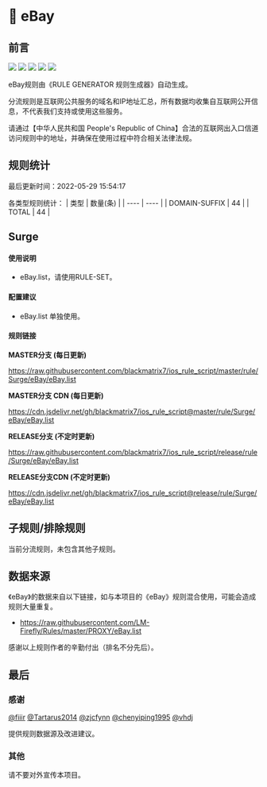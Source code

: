 # 🧸 eBay

## 前言

![](https://shields.io/badge/-移除重复规则-ff69b4) ![](https://shields.io/badge/-DOMAIN与DOMAIN--SUFFIX合并-green) ![](https://shields.io/badge/-DOMAIN--SUFFIX间合并-critical) ![](https://shields.io/badge/-DOMAIN--SUFFIX与DOMAIN--KEYWORD合并-blue) ![](https://shields.io/badge/-IP--CIDR(6)合并-blueviolet) 

eBay规则由《RULE GENERATOR 规则生成器》自动生成。

分流规则是互联网公共服务的域名和IP地址汇总，所有数据均收集自互联网公开信息，不代表我们支持或使用这些服务。

请通过【中华人民共和国 People's Republic of China】合法的互联网出入口信道访问规则中的地址，并确保在使用过程中符合相关法律法规。

## 规则统计

最后更新时间：2022-05-29 15:54:17

各类型规则统计：
| 类型 | 数量(条)  | 
| ---- | ----  |
| DOMAIN-SUFFIX | 44  | 
| TOTAL | 44  | 


## Surge 

#### 使用说明
- eBay.list，请使用RULE-SET。

#### 配置建议
- eBay.list 单独使用。

#### 规则链接
**MASTER分支 (每日更新)**

https://raw.githubusercontent.com/blackmatrix7/ios_rule_script/master/rule/Surge/eBay/eBay.list

**MASTER分支 CDN (每日更新)**

https://cdn.jsdelivr.net/gh/blackmatrix7/ios_rule_script@master/rule/Surge/eBay/eBay.list

**RELEASE分支 (不定时更新)**

https://raw.githubusercontent.com/blackmatrix7/ios_rule_script/release/rule/Surge/eBay/eBay.list

**RELEASE分支CDN (不定时更新)**

https://cdn.jsdelivr.net/gh/blackmatrix7/ios_rule_script@release/rule/Surge/eBay/eBay.list

## 子规则/排除规则


当前分流规则，未包含其他子规则。

## 数据来源

《eBay》的数据来自以下链接，如与本项目的《eBay》规则混合使用，可能会造成规则大量重复。

- https://raw.githubusercontent.com/LM-Firefly/Rules/master/PROXY/eBay.list


感谢以上规则作者的辛勤付出（排名不分先后）。

## 最后

### 感谢

[@fiiir](https://github.com/fiiir) [@Tartarus2014](https://github.com/Tartarus2014) [@zjcfynn](https://github.com/zjcfynn) [@chenyiping1995](https://github.com/chenyiping1995) [@vhdj](https://github.com/vhdj)

提供规则数据源及改进建议。

### 其他

请不要对外宣传本项目。